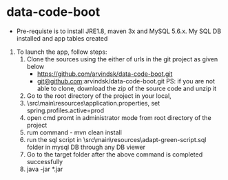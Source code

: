 # data-code-boot

- Pre-requiste is to install JRE1.8, maven 3x and MySQL 5.6.x. My SQL DB installed and app tables created

1. To launch the app, follow steps:
   1. Clone the sources using the either of urls in the git project as given below
      - https://github.com/arvindsk/data-code-boot.git
      - git@github.com:arvindsk/data-code-boot.git
   PS: if you are not able to clone, download the zip of the source code and unzip it
   2. Go to the root directory of the project in your local, 
   3. \src\main\resources\application.properties, set spring.profiles.active=prod
   4. open cmd promt in administrator mode from root directory of the project
   3. rum command - mvn clean install
   4. run the sql script in \src\main\resources\adapt-green-script.sql folder in mysql DB through any DB viewer
   5. Go to the target folder after the above command is completed successfully
   6. java -jar *.jar

